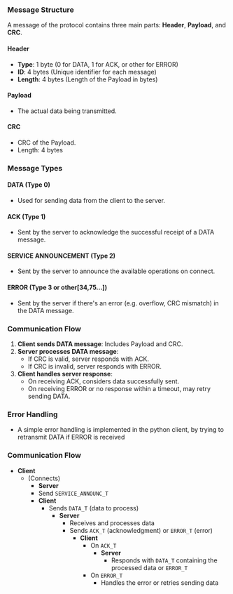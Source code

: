 ### Message Structure
A message of the protocol contains three main parts: **Header**, **Payload**, and **CRC**.

#### Header
- **Type**: 1 byte (0 for DATA, 1 for ACK, or other for ERROR)
- **ID**: 4 bytes (Unique identifier for each message)
- **Length**: 4 bytes (Length of the Payload in bytes)

#### Payload
- The actual data being transmitted.

#### CRC
- CRC of the Payload.
- Length: 4 bytes

### Message Types
#### DATA (Type 0)
- Used for sending data from the client to the server.

#### ACK (Type 1)
- Sent by the server to acknowledge the successful receipt of a DATA message.

#### SERVICE ANNOUNCEMENT (Type 2)
- Sent by the server to announce the available operations on connect.

#### ERROR (Type 3 or other[34,75...])
- Sent by the server if there's an error (e.g. overflow, CRC mismatch) in the DATA message.

### Communication Flow
1. **Client sends DATA message**: Includes Payload and CRC.
2. **Server processes DATA message**:
   - If CRC is valid, server responds with ACK.
   - If CRC is invalid, server responds with ERROR.
3. **Client handles server response**:
   - On receiving ACK, considers data successfully sent.
   - On receiving ERROR or no response within a timeout, may retry sending DATA.

### Error Handling
- A simple error handling is implemented in the python client, by trying to retransmit DATA if ERROR is received

### Communication Flow
- **Client**
  - (Connects)
    - **Server**
     - Send `SERVICE_ANNOUNC_T`
      - **Client**
        - Sends `DATA_T` (data to process)
          - **Server**
            - Receives and processes data
            - Sends `ACK_T` (acknowledgment) or `ERROR_T` (error)
              - **Client**
                - On `ACK_T`
                    - **Server**
                      - Responds with `DATA_T` containing the processed data or `ERROR_T`
                - On `ERROR_T`
                  - Handles the error or retries sending data
